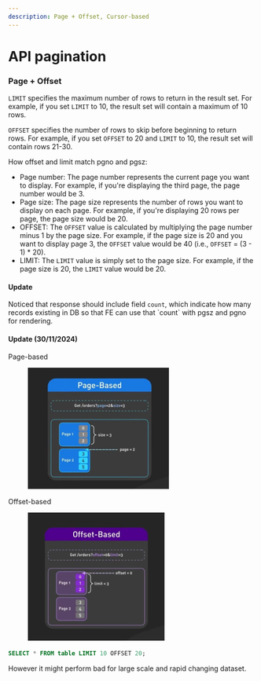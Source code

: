 ```yaml
---
description: Page + Offset, Cursor-based
---
```


# API pagination

### Page + Offset



`LIMIT` specifies the maximum number of rows to return in the result set. For example, if you set `LIMIT` to 10, the result set will contain a maximum of 10 rows.

`OFFSET` specifies the number of rows to skip before beginning to return rows. For example, if you set `OFFSET` to 20 and `LIMIT` to 10, the result set will contain rows 21-30.

How offset and limit match pgno and pgsz:

* Page number: The page number represents the current page you want to display. For example, if you're displaying the third page, the page number would be 3.
* Page size: The page size represents the number of rows you want to display on each page. For example, if you're displaying 20 rows per page, the page size would be 20.
* OFFSET: The `OFFSET` value is calculated by multiplying the page number minus 1 by the page size. For example, if the page size is 20 and you want to display page 3, the `OFFSET` value would be 40 (i.e., `OFFSET` = (3 - 1) \* 20).
* LIMIT: The `LIMIT` value is simply set to the page size. For example, if the page size is 20, the `LIMIT` value would be 20.

#### Update

Noticed that response should include field `count`, which indicate how many records existing in DB so that FE can use that \`count\` with pgsz and pgno for rendering.

#### Update (30/11/2024)

Page-based

<div align="left"><figure><img src="../.gitbook/assets/pg (2).jpg" alt="" width="287"><figcaption></figcaption></figure></div>

Offset-based&#x20;

<div align="left"><figure><img src="../.gitbook/assets/image (31).png" alt="" width="278"><figcaption></figcaption></figure></div>

```sql
SELECT * FROM table LIMIT 10 OFFSET 20;
```

However it might perform bad for large scale and rapid changing dataset.
